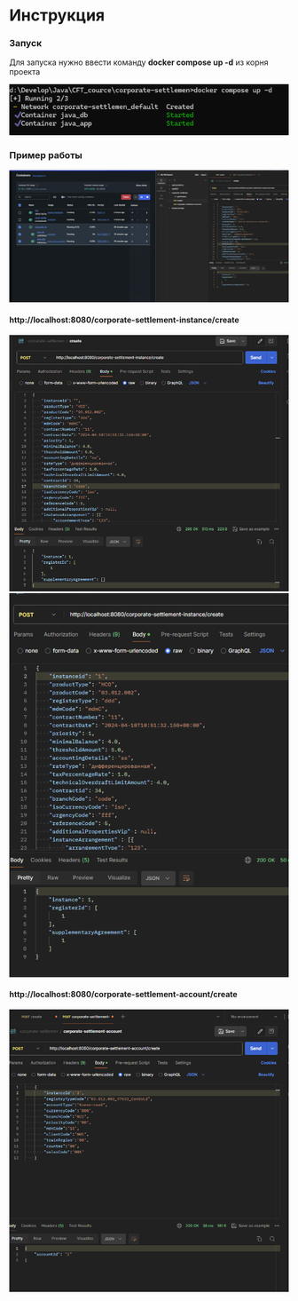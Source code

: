 <h1>Инструкция</h1>
<h3>Запуск</h3>
<p>Для запуска нужно ввести команду <strong>docker compose up -d</strong>  из корня проекта</p>
<img src="screen/composeRun.png"/>

<h3>Пример работы</h3>
<img src="screen/active.png"/>
<h4>http://localhost:8080/corporate-settlement-instance/create</h4>
<img src="screen/createInst.png"/>
<img src="screen/updateIns.png"/>
<h4>http://localhost:8080/corporate-settlement-account/create</h4>
<img src="screen/createAcc.png"/>